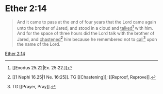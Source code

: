 # Ether 2:14

> And it came to pass at the end of four years that the Lord came again unto the brother of Jared, and stood in a cloud and <u>talked</u>[^a] with him. And for the space of three hours did the Lord talk with the brother of Jared, and <u>chastened</u>[^b] him because he remembered not to <u>call</u>[^c] upon the name of the Lord.

[Ether 2:14](https://www.churchofjesuschrist.org/study/scriptures/bofm/ether/2?lang=eng&id=p14#p14)


[^a]: [[Exodus 25.22|Ex. 25:22.]]
[^b]: [[1 Nephi 16.25|1 Ne. 16:25]]. TG [[Chastening]]; [[Reproof, Reprove]].
[^c]: TG [[Prayer, Pray]].
